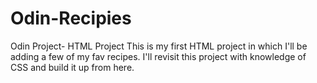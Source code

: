 # Odin-Recipies
Odin Project- HTML Project
This is my first HTML project in which I'll be adding a few of my fav recipes. I'll revisit this project with knowledge of CSS and build it up from here. 
